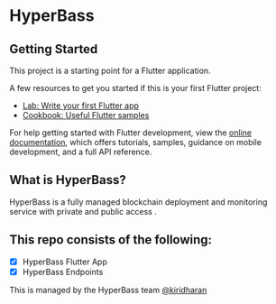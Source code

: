 # HyperBass

## Getting Started

This project is a starting point for a Flutter application.

A few resources to get you started if this is your first Flutter project:

- [Lab: Write your first Flutter app](https://docs.flutter.dev/get-started/codelab)
- [Cookbook: Useful Flutter samples](https://docs.flutter.dev/cookbook)

For help getting started with Flutter development, view the
[online documentation](https://docs.flutter.dev/), which offers tutorials,
samples, guidance on mobile development, and a full API reference.

## What is HyperBass?

HyperBass is a fully managed blockchain deployment and monitoring service with private and public access .

## This repo consists of the following:

- [x] HyperBass Flutter App
- [x] HyperBass Endpoints

This is managed by the HyperBass team [@kiridharan](https://github.com/kiridharan)
